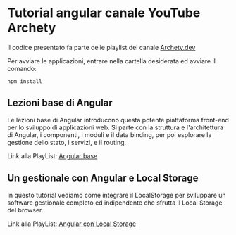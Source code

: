 # Tutorial angular canale YouTube Archety

Il codice presentato fa parte delle playlist del canale [Archety.dev](https://www.youtube.com/@archetydev)

Per avviare le applicazioni, entrare nella cartella desiderata ed avviare il comando:

```batch
npm install
```

## Lezioni base di Angular
Le lezioni base di Angular introducono questa potente piattaforma front-end per lo sviluppo di applicazioni web. Si parte con la struttura e l'architettura di Angular, i componenti, i moduli e il data binding, per poi esplorare la gestione dello stato, i servizi, e il routing.

Link alla PlayList: [Angular base](https://www.youtube.com/playlist?list=PLoZNHBEyxFQEgSnRuKazlfKE_PcvTpcST)

## Un gestionale con Angular e Local Storage
In questo tutorial vediamo come integrare il LocalStorage per sviluppare un software gestionale completo ed indipendente che sfrutta il Local Storage del browser.

Link alla PlayList: [Angular con Local Storage](https://www.youtube.com/playlist?list=PLoZNHBEyxFQHMzOvDEGQSA9u9Uwpg085b)